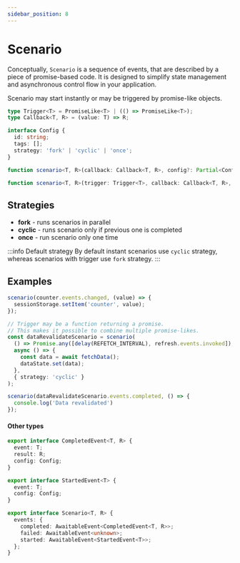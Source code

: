 ```yaml
---
sidebar_position: 8
---
```


# Scenario

Conceptually, `Scenario` is a sequence of events, that are described by a piece of promise-based code. It is designed to simplify state management and asynchronous control flow in your application.

Scenario may start instantly or may be triggered by promise-like objects.

```ts
type Trigger<T> = PromiseLike<T> | (() => PromiseLike<T>);
type Callback<T, R> = (value: T) => R;

interface Config {
  id: string;
  tags: [];
  strategy: 'fork' | 'cyclic' | 'once';
}

function scenario<T, R>(callback: Callback<T, R>, config?: Partial<Config>): Scenario<T, R>;

function scenario<T, R>(trigger: Trigger<T>, callback: Callback<T, R>, config?: Partial<Config>): Scenario<T, R>;
```


## Strategies

- **fork** - runs scenarios in parallel
- **cyclic** - runs scenario only if previous one is completed
- **once** - run scenario only one time

:::info Default strategy
By default instant scenarios use `cyclic` strategy, whereas scenarios with trigger use `fork` strategy.
:::

## Examples

```ts title="Scenario of writing every counter change into sessionStorage" description="abc"
scenario(counter.events.changed, (value) => {
  sessionStorage.setItem('counter', value);
});
```

```ts title="Scenario that re-fetches data every N seconds or by clicking a refresh button"
// Trigger may be a function returning a promise.
// This makes it possible to combine multiple promise-likes.
const dataRevalidateScenario = scenario(
  () => Promise.any([delay(REFETCH_INTERVAL), refresh.events.invoked]),
  async () => {
    const data = await fetchData();
    dataState.set(data);
  },
  { strategy: 'cyclic' }
);
```

```ts title="Scenario has its events, which may be used to trigger another scenario"
scenario(dataRevalidateScenario.events.completed, () => {
  console.log('Data revalidated')
});
```

#### Other types

```ts title="Other types"
export interface CompletedEvent<T, R> {
  event: T;
  result: R;
  config: Config;
}

export interface StartedEvent<T> {
  event: T;
  config: Config;
}

export interface Scenario<T, R> {
  events: {
    completed: AwaitableEvent<CompletedEvent<T, R>>;
    failed: AwaitableEvent<unknown>;
    started: AwaitableEvent<StartedEvent<T>>;
  };
}
```
